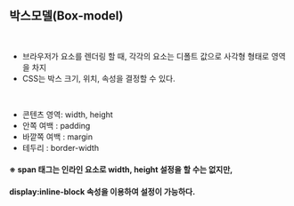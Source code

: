 ## 박스모델(Box-model)

<br>

- 브라우저가 요소를 렌더링 할 때, 각각의 요소는 디폴트 값으로 사각형 형태로 영역을 차지
- CSS는 박스 크기, 위치, 속성을 결정할 수 있다.



<br>

- 콘텐츠 영역: width, height
- 안쪽 여백 : padding
- 바깥쪽 여백 : margin
- 테두리 : border-width



#### ※ span 태그는 인라인 요소로 width, height 설정을 할 수는 없지만,

####  display:inline-block 속성을 이용하여 설정이 가능하다.

